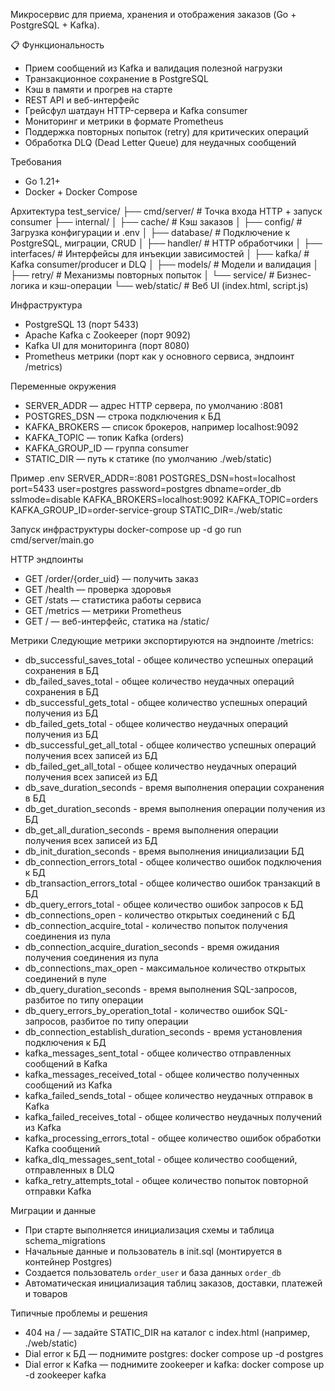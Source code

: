 Микросервис для приема, хранения и отображения заказов (Go + PostgreSQL + Kafka).

📋 Функциональность

- Прием сообщений из Kafka и валидация полезной нагрузки
- Транзакционное сохранение в PostgreSQL
- Кэш в памяти и прогрев на старте
- REST API и веб-интерфейс
- Грейсфул шатдаун HTTP-сервера и Kafka consumer
- Мониторинг и метрики в формате Prometheus
- Поддержка повторных попыток (retry) для критических операций
- Обработка DLQ (Dead Letter Queue) для неудачных сообщений

Требования
- Go 1.21+
- Docker + Docker Compose

Архитектура
test_service/
├── cmd/server/           # Точка входа HTTP + запуск consumer
├── internal/
│   ├── cache/            # Кэш заказов
│   ├── config/           # Загрузка конфигурации и .env
│   ├── database/         # Подключение к PostgreSQL, миграции, CRUD
│   ├── handler/          # HTTP обработчики
│   ├── interfaces/       # Интерфейсы для инъекции зависимостей
│   ├── kafka/            # Kafka consumer/producer и DLQ
│   ├── models/           # Модели и валидация
│   ├── retry/            # Механизмы повторных попыток
│   └── service/          # Бизнес-логика и кэш-операции
└── web/static/           # Веб UI (index.html, script.js)

Инфраструктура
- PostgreSQL 13 (порт 5433)
- Apache Kafka с Zookeeper (порт 9092)
- Kafka UI для мониторинга (порт 8080)
- Prometheus метрики (порт как у основного сервиса, эндпоинт /metrics)

Переменные окружения
- SERVER_ADDR — адрес HTTP сервера, по умолчанию :8081
- POSTGRES_DSN — строка подключения к БД
- KAFKA_BROKERS — список брокеров, например localhost:9092
- KAFKA_TOPIC — топик Kafka (orders)
- KAFKA_GROUP_ID — группа consumer
- STATIC_DIR — путь к статике (по умолчанию ./web/static)

Пример .env
SERVER_ADDR=:8081
POSTGRES_DSN=host=localhost port=5433 user=postgres password=postgres dbname=order_db sslmode=disable
KAFKA_BROKERS=localhost:9092
KAFKA_TOPIC=orders
KAFKA_GROUP_ID=order-service-group
STATIC_DIR=./web/static

Запуск инфраструктуры
docker-compose up -d
go run cmd/server/main.go

HTTP эндпоинты
- GET /order/{order_uid} — получить заказ
- GET /health — проверка здоровья
- GET /stats — статистика работы сервиса
- GET /metrics — метрики Prometheus
- GET / — веб-интерфейс, статика на /static/

Метрики
Следующие метрики экспортируются на эндпоинте /metrics:
- db_successful_saves_total - общее количество успешных операций сохранения в БД
- db_failed_saves_total - общее количество неудачных операций сохранения в БД
- db_successful_gets_total - общее количество успешных операций получения из БД
- db_failed_gets_total - общее количество неудачных операций получения из БД
- db_successful_get_all_total - общее количество успешных операций получения всех записей из БД
- db_failed_get_all_total - общее количество неудачных операций получения всех записей из БД
- db_save_duration_seconds - время выполнения операции сохранения в БД
- db_get_duration_seconds - время выполнения операции получения из БД
- db_get_all_duration_seconds - время выполнения операции получения всех записей из БД
- db_init_duration_seconds - время выполнения инициализации БД
- db_connection_errors_total - общее количество ошибок подключения к БД
- db_transaction_errors_total - общее количество ошибок транзакций в БД
- db_query_errors_total - общее количество ошибок запросов к БД
- db_connections_open - количество открытых соединений с БД
- db_connection_acquire_total - количество попыток получения соединения из пула
- db_connection_acquire_duration_seconds - время ожидания получения соединения из пула
- db_connections_max_open - максимальное количество открытых соединений в пуле
- db_query_duration_seconds - время выполнения SQL-запросов, разбитое по типу операции
- db_query_errors_by_operation_total - количество ошибок SQL-запросов, разбитое по типу операции
- db_connection_establish_duration_seconds - время установления подключения к БД
- kafka_messages_sent_total - общее количество отправленных сообщений в Kafka
- kafka_messages_received_total - общее количество полученных сообщений из Kafka
- kafka_failed_sends_total - общее количество неудачных отправок в Kafka
- kafka_failed_receives_total - общее количество неудачных получений из Kafka
- kafka_processing_errors_total - общее количество ошибок обработки Kafka сообщений
- kafka_dlq_messages_sent_total - общее количество сообщений, отправленных в DLQ
- kafka_retry_attempts_total - общее количество попыток повторной отправки Kafka

Миграции и данные
- При старте выполняется инициализация схемы и таблица schema_migrations
- Начальные данные и пользователь в init.sql (монтируется в контейнер Postgres)
- Создается пользователь `order_user` и база данных `order_db`
- Автоматическая инициализация таблиц заказов, доставки, платежей и товаров

Типичные проблемы и решения
- 404 на / — задайте STATIC_DIR на каталог с index.html (например, ./web/static)
- Dial error к БД — поднимите postgres: docker compose up -d postgres
- Dial error к Kafka — поднимите zookeeper и kafka: docker compose up -d zookeeper kafka
